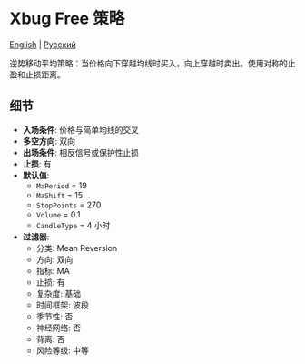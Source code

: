 # Xbug Free 策略
[English](README.md) | [Русский](README_ru.md)

逆势移动平均策略：当价格向下穿越均线时买入，向上穿越时卖出。使用对称的止盈和止损距离。

## 细节

- **入场条件**: 价格与简单均线的交叉
- **多空方向**: 双向
- **出场条件**: 相反信号或保护性止损
- **止损**: 有
- **默认值**:
  - `MaPeriod` = 19
  - `MaShift` = 15
  - `StopPoints` = 270
  - `Volume` = 0.1
  - `CandleType` = 4 小时
- **过滤器**:
  - 分类: Mean Reversion
  - 方向: 双向
  - 指标: MA
  - 止损: 有
  - 复杂度: 基础
  - 时间框架: 波段
  - 季节性: 否
  - 神经网络: 否
  - 背离: 否
  - 风险等级: 中等
